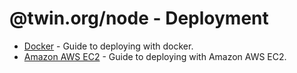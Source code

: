 # @twin.org/node - Deployment

- [Docker](./deployment-docker.md) - Guide to deploying with docker.
- [Amazon AWS EC2](./deployment-ec2.md) - Guide to deploying with Amazon AWS EC2.

